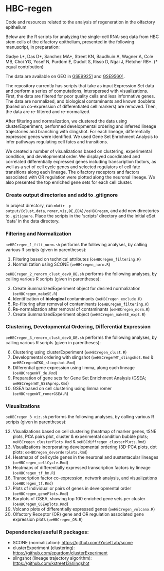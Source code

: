 # HBC-regen
Code and resources related to the analysis of regeneration in the olfactory epithelium

Below are the R scripts for analyzing the single-cell RNA-seq data from HBC stem cells of the olfactory epithelium, presented in the following manuscript, in preparation:

Gadye L\*, Das D\*, Sanchez MA\*, Street KN, Baudhuin A, Wagner A, Cole MB, Choi YG, Yosef N, Purdom E, Dudoit S, Risso D, Ngai J, Fletcher RB\*. (\* equal contribution)

The data are available on GEO in [GSE99251](https://www.ncbi.nlm.nih.gov/geo/query/acc.cgi?acc=GSE99251) and [GSE95601](https://www.ncbi.nlm.nih.gov/geo/query/acc.cgi?acc=GSE95601).

The repository currently has scripts that take as input Expression Set data and perform a series of computations, interspersed with visualizations. First, the data are filtered for poor quality cells and less informative genes. The data are normalized, and biological contaminants and known doublets (based on co-expression of differentiated cell markers) are removed. Then, the data are re-filtered and re-normalized.

After filtering and normalization, we clustered the data using clusterExperiment, performed developmental ordering and inferred lineage trajectories and branching with slingshot. For each lineage, differentially expressed genes were identified. We used Gene Set Enrichment Analysis to infer pathways regulating cell fates and transitions.

We created a number of visualizations based on clustering, experimental condition, and developmental order. We displayed coordinated and correlated differentially expressed genes including transcription factors, as well as a set of cell cycle genes and selected regulators of cell fate transitions along each lineage. The olfactory receptors and factors associated with OR regulation were plotted along the neuronal lineage. We also presented the top enriched gene sets for each cell cluster. 


### Create output directories and add to .gitignore
In project directory, run `mkdir -p output/{clust,data,romer,viz,DE,EDA}/oeHBCregen`, and add new directories to `.gitignore`. Place the scripts in the 'scripts' directory and the initial eSet 'data' in the data directory.

### Filtering and Normalization
`oeHBCregen_1_filt_norm.sh` performs the following analyses, by calling various R scripts (given in parentheses):

1. Filtering based on technical attributes (`oeHBCregen_filtering.R`)
2. Normalization using SCONE (`oeHBCregen_norm.R`)

`oeHBCregen_2_renorm_clust_devO_DE.sh` performs the following analyses, by calling various R scripts (given in parentheses):

3. Create SummarizedExperiment object for desired normalization (`oeHBCregen_makeSE.R`)
4. Identification of **biological** contaminants (`oeHBCregen_exclude.R`)
4. Re-filtering after removal of contaminants (`oeHBCregen_filtering.R`)
4. Re-normalization after removal of contaminants (`oeHBCregen_norm.R`)
5. Create SummarizedExperiment object (`oeHBCregen_makeSE_expt.R`)

### Clustering, Developmental Ordering, Differential Expression
`oeHBCregen_3_renorm_clust_devO_DE.sh` performs the following analyses, by calling various R scripts (given in parentheses):

6. Clustering using clusterExperiment (`oeHBCregen_clust.R`)
8. Developmental ordering with slingshot (`oeHBCregenWT_slingshot.Rmd` & `oeHBCregenWTKO_slingshot.Rmd`)
9. Differential gene expression using limma, along each lineage (`oeHBCregenWT_de.Rmd`)
11. Preparation of gene sets for Gene Set Enrichment Analysis (GSEA; `oeHBCregenWT_GSEAprep.Rmd`)
11. GSEA based on cell clustering using limma romer (`oeHBCregenWT_romerGSEA.R`)

### Visualizations
`oeHBCregen_3_viz.sh` performs the following analyses, by calling various R scripts (given in parentheses):

12. Visualizations based on cell clustering (heatmap of marker genes, tSNE plots, PCA pairs plot, cluster & experimental condition bubble plots; `oeHBCregen_clusterPlots.Rmd` & `oeHBCdiffregen_clusterPlots.Rmd`)
12. Visualizations incorporating developmental ordering (3D-PCA plots, dot plots; `oeHBCregen_devorderplots.Rmd`)
12. Heatmaps of cell cycle genes in the neuronal and sustentacular lineages (`oeHBCregen_cellCycle.Rmd`)
12. Heatmaps of differentially expressed transcription factors by lineage (`oeHBCregen_tf_hm.R`)
12. Transcription factor co-expression, network analysis, and visualizations (`oeHBCregen_tf.Rmd`)
13. Plots of individual or pairs of genes in developmental order (`oeHBCregen_genePlots.Rmd`)
14. Barplots of GSEA, showing top 100 enriched gene sets per cluster (`oeHBCregen_GSEAplots.Rmd`)
15. Volcano plots of differentially expressed genes (`oeHBCregen_volcano.R`)
16. Olfactory Receptor (OR) gene and OR regulation associated gene expression plots (`oeHBCregen_OR.R`)

### Dependencies/useful R packages:

- SCONE (normalization): https://github.com/YosefLab/scone
- clusterExperiment (clustering): https://github.com/epurdom/clusterExperiment
- slingshot (lineage trajectory algorithm): https://github.com/kstreet13/slingshot
